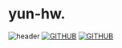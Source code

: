 # yun-hw.
![header](https://capsule-render.vercel.app/api?type=waving&color=timeGradient&text=Welcome%20to%20hyeongwon's%20GitHub%20👋&animation=twinkling&fontSize=35&fontAlignY=40&fontAlign=70&height=250)
[![GITHUB](https://hits.seeyoufarm.com/api/count/incr/badge.svg?url=https%3A%2F%2Fgithub.com%2Fhyeungwon0&count_bg=%23F29494&title_bg=%232F2E2E&icon=github.svg&icon_color=%23FFFFFF&title=GITHUB&edge_flat=false)](https://github.com/hyeongwon0)
[![GITHUB](https://hits.seeyoufarm.com/api/count/incr/badge.svg?url=https%3A%2F%2Fgithub.com%2Fhyeongwon0&count_bg=%23F29494&title_bg=%232F2E2E&icon=github.svg&icon_color=%23FFFFFF&title=GITHUB&edge_flat=false)](https://github.com/hyeongwon0)
